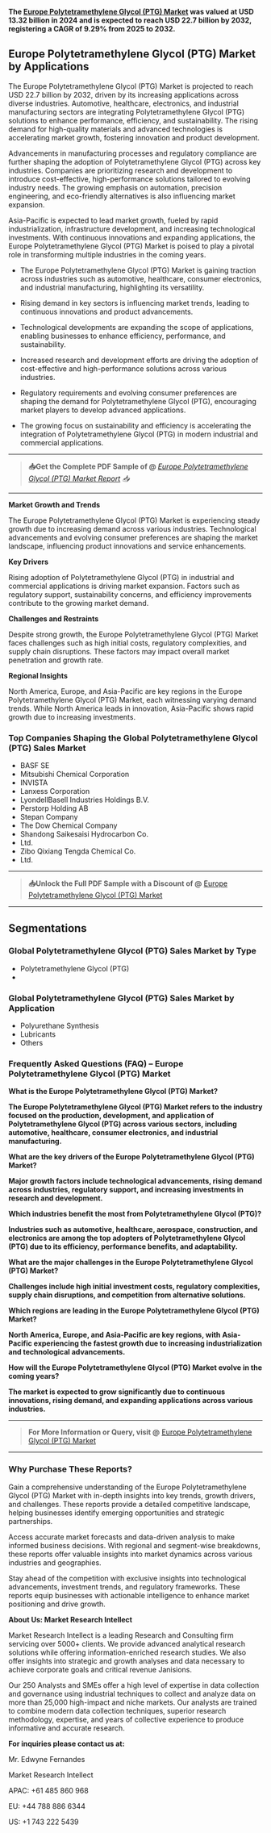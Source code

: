 <p><strong>The <a href="https://www.marketresearchintellect.com/download-sample/?rid=984672&amp;utm_source=Pulse-April-Europe&amp;utm_medium=852">Europe Polytetramethylene Glycol (PTG) Market</a> was valued at USD 13.32 billion in 2024 and is expected to reach USD 22.7 billion by 2032, registering a CAGR of 9.29% from 2025 to 2032.</strong></p><h2>Europe Polytetramethylene Glycol (PTG) Market by Applications&nbsp;</h2><p><p>The Europe Polytetramethylene Glycol (PTG) Market is projected to reach USD 22.7 billion by 2032, driven by its increasing applications across diverse industries. Automotive, healthcare, electronics, and industrial manufacturing sectors are integrating Polytetramethylene Glycol (PTG) solutions to enhance performance, efficiency, and sustainability. The rising demand for high-quality materials and advanced technologies is accelerating market growth, fostering innovation and product development.</p><p>Advancements in manufacturing processes and regulatory compliance are further shaping the adoption of Polytetramethylene Glycol (PTG) across key industries. Companies are prioritizing research and development to introduce cost-effective, high-performance solutions tailored to evolving industry needs. The growing emphasis on automation, precision engineering, and eco-friendly alternatives is also influencing market expansion.</p><p>Asia-Pacific is expected to lead market growth, fueled by rapid industrialization, infrastructure development, and increasing technological investments. With continuous innovations and expanding applications, the Europe Polytetramethylene Glycol (PTG) Market is poised to play a pivotal role in transforming multiple industries in the coming years.</p></p><ul><li><p>The Europe Polytetramethylene Glycol (PTG) Market is gaining traction across industries such as automotive, healthcare, consumer electronics, and industrial manufacturing, highlighting its versatility.</p></li><li><p>Rising demand in key sectors is influencing market trends, leading to continuous innovations and product advancements.</p></li><li><p>Technological developments are expanding the scope of applications, enabling businesses to enhance efficiency, performance, and sustainability.</p></li><li><p>Increased research and development efforts are driving the adoption of cost-effective and high-performance solutions across various industries.</p></li><li><p>Regulatory requirements and evolving consumer preferences are shaping the demand for Polytetramethylene Glycol (PTG), encouraging market players to develop advanced applications.</p></li><li><p>The growing focus on sustainability and efficiency is accelerating the integration of Polytetramethylene Glycol (PTG) in modern industrial and commercial applications.</p></li></ul><hr /><blockquote><p><strong><span class="font-[700]">📥Get the Complete PDF Sample of @ </span></strong><em><span class="font-[700]"><a href="https://www.marketresearchintellect.com/download-sample/?rid=984672&amp;utm_source=Pulse-April-Europe&amp;utm_medium=852" target="_blank" data-tracking-control-name="article-ssr-frontend-pulse_little-text-block" data-tracking-will-navigate="" data-test-link="">Europe Polytetramethylene Glycol (PTG) Market Report</a>&nbsp;📥</span></em></p></blockquote><hr /><p class="" data-start="77" data-end="360"><strong data-start="77" data-end="105">Market Growth and Trends</strong></p><p class="" data-start="77" data-end="360">The Europe Polytetramethylene Glycol (PTG) Market is experiencing steady growth due to increasing demand across various industries. Technological advancements and evolving consumer preferences are shaping the market landscape, influencing product innovations and service enhancements.</p><p class="" data-start="362" data-end="606"><strong data-start="362" data-end="377">Key Drivers</strong></p><p class="" data-start="362" data-end="606">Rising adoption of Polytetramethylene Glycol (PTG) in industrial and commercial applications is driving market expansion. Factors such as regulatory support, sustainability concerns, and efficiency improvements contribute to the growing market demand.</p><p class="" data-start="608" data-end="849"><strong data-start="608" data-end="637">Challenges and Restraints</strong></p><p class="" data-start="608" data-end="849">Despite strong growth, the Europe Polytetramethylene Glycol (PTG) Market faces challenges such as high initial costs, regulatory complexities, and supply chain disruptions. These factors may impact overall market penetration and growth rate.</p><p class="" data-start="851" data-end="1095"><strong data-start="851" data-end="872">Regional Insights</strong></p><p class="" data-start="851" data-end="1095">North America, Europe, and Asia-Pacific are key regions in the Europe Polytetramethylene Glycol (PTG) Market, each witnessing varying demand trends. While North America leads in innovation, Asia-Pacific shows rapid growth due to increasing investments.</p><p><h3>Top Companies Shaping the Global Polytetramethylene Glycol (PTG) Sales Market </h3><ul><li>BASF SE</li><li>Mitsubishi Chemical Corporation</li><li>INVISTA</li><li>Lanxess Corporation</li><li>LyondellBasell Industries Holdings B.V.</li><li>Perstorp Holding AB</li><li>Stepan Company</li><li>The Dow Chemical Company</li><li>Shandong Saikesaisi Hydrocarbon Co.</li><li>Ltd.</li><li>Zibo Qixiang Tengda Chemical Co.</li><li>Ltd.</li></ul></p><hr /><blockquote><p><strong>📥Unlock the Full PDF Sample with a Discount of @</strong> <a href="https://www.marketresearchintellect.com/ask-for-discount/?rid=984672&amp;utm_source=Pulse-April-Europe&amp;utm_medium=852">Europe Polytetramethylene Glycol (PTG) Market</a></p></blockquote><hr /><p><h2>Segmentations</h2><h3>Global Polytetramethylene Glycol (PTG) Sales Market by Type</h3><ul><li>Polytetramethylene Glycol (PTG)</li><li></li></ul><h3>Global Polytetramethylene Glycol (PTG) Sales Market by Application</h3><ul><li>Polyurethane Synthesis</li><li>Lubricants</li><li>Others</li></ul></p><h3><strong>Frequently Asked Questions (FAQ) &ndash; Europe Polytetramethylene Glycol (PTG) Market</strong></h3><p><strong>What is the Europe Polytetramethylene Glycol (PTG) Market?</strong></p><p><strong>The Europe Polytetramethylene Glycol (PTG) Market refers to the industry focused on the production, development, and application of Polytetramethylene Glycol (PTG) across various sectors, including automotive, healthcare, consumer electronics, and industrial manufacturing.</strong></p><p><strong>What are the key drivers of the Europe Polytetramethylene Glycol (PTG) Market?</strong></p><p><strong>Major growth factors include technological advancements, rising demand across industries, regulatory support, and increasing investments in research and development.</strong></p><p><strong>Which industries benefit the most from Polytetramethylene Glycol (PTG)?</strong></p><p><strong>Industries such as automotive, healthcare, aerospace, construction, and electronics are among the top adopters of Polytetramethylene Glycol (PTG) due to its efficiency, performance benefits, and adaptability.</strong></p><p><strong>What are the major challenges in the Europe Polytetramethylene Glycol (PTG) Market?</strong></p><p><strong>Challenges include high initial investment costs, regulatory complexities, supply chain disruptions, and competition from alternative solutions.</strong></p><p><strong>Which regions are leading in the Europe Polytetramethylene Glycol (PTG) Market?</strong></p><p><strong>North America, Europe, and Asia-Pacific are key regions, with Asia-Pacific experiencing the fastest growth due to increasing industrialization and technological advancements.</strong></p><p><strong>How will the Europe Polytetramethylene Glycol (PTG) Market evolve in the coming years?</strong></p><p><strong>The market is expected to grow significantly due to continuous innovations, rising demand, and expanding applications across various industries.</strong></p><hr /><blockquote><p><span class="font-[700]"><strong>For More Information or Query, visit&nbsp;@</strong>&nbsp;</span><span class="font-[700]"><a href="https://www.marketresearchintellect.com/product/global-polytetramethylene-glycol-ptg-sales-market/?utm_source=Linkedin&utm_medium=852" target="_blank" data-tracking-control-name="article-ssr-frontend-pulse_little-text-block" data-tracking-will-navigate="" data-test-link="">Europe Polytetramethylene Glycol (PTG) Market</a></span></p></blockquote><hr /><h3><strong data-start="0" data-end="31">Why Purchase These Reports?</strong></h3><p class="" data-start="35" data-end="297">Gain a comprehensive understanding of the Europe Polytetramethylene Glycol (PTG) Market with in-depth insights into key trends, growth drivers, and challenges. These reports provide a detailed competitive landscape, helping businesses identify emerging opportunities and strategic partnerships.</p><p class="" data-start="299" data-end="540">Access accurate market forecasts and data-driven analysis to make informed business decisions. With regional and segment-wise breakdowns, these reports offer valuable insights into market dynamics across various industries and geographies.</p><p class="" data-start="542" data-end="784">Stay ahead of the competition with exclusive insights into technological advancements, investment trends, and regulatory frameworks. These reports equip businesses with actionable intelligence to enhance market positioning and drive growth.</p><p><strong><span class="font-[700]">About Us: Market Research Intellect</span></strong></p><p><span class="">Market Research Intellect is a leading Research and Consulting firm servicing over 5000+ clients. We provide advanced analytical research solutions while offering information-enriched research studies.&nbsp;</span>We also offer insights into strategic and growth analyses and data necessary to achieve corporate goals and critical revenue Janisions.</p><p><span class="">Our 250 Analysts and SMEs offer a high level of expertise in data collection and governance using industrial techniques to collect and analyze data on more than 25,000 high-impact and niche markets. Our analysts are trained to combine modern data collection techniques, superior research methodology, expertise, and years of collective experience to produce informative and accurate research.</span></p><p><strong>For inquiries please contact us at:</strong></p><p>Mr. Edwyne Fernandes</p><p>Market Research Intellect</p><p>APAC: +61 485 860 968</p><p>EU: +44 788 886 6344</p><p>US: +1 743 222 5439</p>